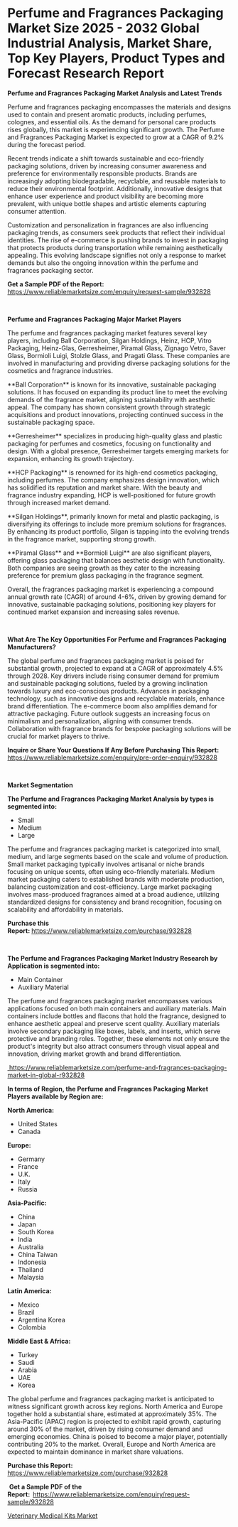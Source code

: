 <p><h1>Perfume and Fragrances Packaging Market Size 2025 - 2032 Global Industrial Analysis, Market Share, Top Key Players, Product Types and Forecast Research Report</h1></p><p><strong>Perfume and Fragrances Packaging Market Analysis and Latest Trends</strong></p>
<p><p>Perfume and fragrances packaging encompasses the materials and designs used to contain and present aromatic products, including perfumes, colognes, and essential oils. As the demand for personal care products rises globally, this market is experiencing significant growth. The Perfume and Fragrances Packaging Market is expected to grow at a CAGR of 9.2% during the forecast period.</p><p>Recent trends indicate a shift towards sustainable and eco-friendly packaging solutions, driven by increasing consumer awareness and preference for environmentally responsible products. Brands are increasingly adopting biodegradable, recyclable, and reusable materials to reduce their environmental footprint. Additionally, innovative designs that enhance user experience and product visibility are becoming more prevalent, with unique bottle shapes and artistic elements capturing consumer attention.</p><p>Customization and personalization in fragrances are also influencing packaging trends, as consumers seek products that reflect their individual identities. The rise of e-commerce is pushing brands to invest in packaging that protects products during transportation while remaining aesthetically appealing. This evolving landscape signifies not only a response to market demands but also the ongoing innovation within the perfume and fragrances packaging sector.</p></p>
<p><strong>Get a Sample PDF of the Report:&nbsp;</strong> <a href="https://www.reliablemarketsize.com/enquiry/request-sample/932828?utm_campaign=3131&utm_medium=2&utm_source=Github&utm_content=ia&utm_term=21032025&utm_id=perfume-and-fragrances-packaging">https://www.reliablemarketsize.com/enquiry/request-sample/932828</a></p>
<p>&nbsp;</p>
<p><strong>Perfume and Fragrances Packaging Major Market Players</strong></p>
<p><p>The perfume and fragrances packaging market features several key players, including Ball Corporation, Silgan Holdings, Heinz, HCP, Vitro Packaging, Heinz-Glas, Gerresheimer, Piramal Glass, Zignago Vetro, Saver Glass, Bormioli Luigi, Stolzle Glass, and Pragati Glass. These companies are involved in manufacturing and providing diverse packaging solutions for the cosmetics and fragrance industries.</p><p>**Ball Corporation** is known for its innovative, sustainable packaging solutions. It has focused on expanding its product line to meet the evolving demands of the fragrance market, aligning sustainability with aesthetic appeal. The company has shown consistent growth through strategic acquisitions and product innovations, projecting continued success in the sustainable packaging space.</p><p>**Gerresheimer** specializes in producing high-quality glass and plastic packaging for perfumes and cosmetics, focusing on functionality and design. With a global presence, Gerresheimer targets emerging markets for expansion, enhancing its growth trajectory. </p><p>**HCP Packaging** is renowned for its high-end cosmetics packaging, including perfumes. The company emphasizes design innovation, which has solidified its reputation and market share. With the beauty and fragrance industry expanding, HCP is well-positioned for future growth through increased market demand.</p><p>**Silgan Holdings**, primarily known for metal and plastic packaging, is diversifying its offerings to include more premium solutions for fragrances. By enhancing its product portfolio, Silgan is tapping into the evolving trends in the fragrance market, supporting strong growth.</p><p>**Piramal Glass** and **Bormioli Luigi** are also significant players, offering glass packaging that balances aesthetic design with functionality. Both companies are seeing growth as they cater to the increasing preference for premium glass packaging in the fragrance segment.</p><p>Overall, the fragrances packaging market is experiencing a compound annual growth rate (CAGR) of around 4-6%, driven by growing demand for innovative, sustainable packaging solutions, positioning key players for continued market expansion and increasing sales revenue.</p></p>
<p>&nbsp;</p>
<p><strong>What Are The Key Opportunities For Perfume and Fragrances Packaging Manufacturers?</strong></p>
<p><p>The global perfume and fragrances packaging market is poised for substantial growth, projected to expand at a CAGR of approximately 4.5% through 2028. Key drivers include rising consumer demand for premium and sustainable packaging solutions, fueled by a growing inclination towards luxury and eco-conscious products. Advances in packaging technology, such as innovative designs and recyclable materials, enhance brand differentiation. The e-commerce boom also amplifies demand for attractive packaging. Future outlook suggests an increasing focus on minimalism and personalization, aligning with consumer trends. Collaboration with fragrance brands for bespoke packaging solutions will be crucial for market players to thrive.</p></p>
<p><strong>Inquire or Share Your Questions If Any Before Purchasing This Report:</strong> <a href="https://www.reliablemarketsize.com/enquiry/pre-order-enquiry/932828?utm_campaign=3131&utm_medium=2&utm_source=Github&utm_content=ia&utm_term=21032025&utm_id=perfume-and-fragrances-packaging">https://www.reliablemarketsize.com/enquiry/pre-order-enquiry/932828</a></p>
<p>&nbsp;</p>
<p><strong>Market Segmentation</strong></p>
<p><strong>The Perfume and Fragrances Packaging Market Analysis by types is segmented into:</strong></p>
<p><ul><li>Small</li><li>Medium</li><li>Large</li></ul></p>
<p><p>The perfume and fragrances packaging market is categorized into small, medium, and large segments based on the scale and volume of production. Small market packaging typically involves artisanal or niche brands focusing on unique scents, often using eco-friendly materials. Medium market packaging caters to established brands with moderate production, balancing customization and cost-efficiency. Large market packaging involves mass-produced fragrances aimed at a broad audience, utilizing standardized designs for consistency and brand recognition, focusing on scalability and affordability in materials.</p></p>
<p><strong>Purchase this Report:&nbsp;</strong><a href="https://www.reliablemarketsize.com/purchase/932828?utm_campaign=3131&utm_medium=2&utm_source=Github&utm_content=ia&utm_term=21032025&utm_id=perfume-and-fragrances-packaging">https://www.reliablemarketsize.com/purchase/932828</a></p>
<p>&nbsp;</p>
<p><strong>The Perfume and Fragrances Packaging Market Industry Research by Application is segmented into:</strong></p>
<p><ul><li>Main Container</li><li>Auxiliary Material</li></ul></p>
<p><p>The perfume and fragrances packaging market encompasses various applications focused on both main containers and auxiliary materials. Main containers include bottles and flacons that hold the fragrance, designed to enhance aesthetic appeal and preserve scent quality. Auxiliary materials involve secondary packaging like boxes, labels, and inserts, which serve protective and branding roles. Together, these elements not only ensure the product's integrity but also attract consumers through visual appeal and innovation, driving market growth and brand differentiation.</p></p>
<p><a href="https://www.reliablemarketsize.com/perfume-and-fragrances-packaging-market-in-global-r932828?utm_campaign=3131&utm_medium=2&utm_source=Github&utm_content=ia&utm_term=21032025&utm_id=perfume-and-fragrances-packaging">&nbsp;https://www.reliablemarketsize.com/perfume-and-fragrances-packaging-market-in-global-r932828</a></p>
<p><strong>In terms of Region, the Perfume and Fragrances Packaging Market Players available by Region are:</strong></p>
<p>
    <p> <strong> North America: </strong>
        <ul>
            <li>United States</li>
            <li>Canada</li>
        </ul>
        </p> 
    <p> <strong> Europe: </strong>
        <ul>
            <li>Germany</li>
            <li>France</li>
            <li>U.K.</li>
            <li>Italy</li>
            <li>Russia</li>
        </ul>
        </p> 
    <p> <strong> Asia-Pacific: </strong>
        <ul>
            <li>China</li>
            <li>Japan</li>
            <li>South Korea</li>
            <li>India</li>
            <li>Australia</li>
            <li>China Taiwan</li>
            <li>Indonesia</li>
            <li>Thailand</li>
            <li>Malaysia</li>
        </ul>
        </p> 
    <p> <strong> Latin America: </strong>
        <ul>
            <li>Mexico</li>
            <li>Brazil</li>
            <li>Argentina Korea</li>
            <li>Colombia</li>
        </ul>
        </p> 
    <p> <strong> Middle East & Africa: </strong>
        <ul>
            <li>Turkey</li>
            <li>Saudi</li>
            <li>Arabia</li>
            <li>UAE</li>
            <li>Korea</li>
        </ul>
    </p>
    </p>
<p><p>The global perfume and fragrances packaging market is anticipated to witness significant growth across key regions. North America and Europe together hold a substantial share, estimated at approximately 35%. The Asia-Pacific (APAC) region is projected to exhibit rapid growth, capturing around 30% of the market, driven by rising consumer demand and emerging economies. China is poised to become a major player, potentially contributing 20% to the market. Overall, Europe and North America are expected to maintain dominance in market share valuations.</p></p>
<p><strong>Purchase this Report: </strong><a href="https://www.reliablemarketsize.com/purchase/932828?utm_campaign=3131&utm_medium=2&utm_source=Github&utm_content=ia&utm_term=21032025&utm_id=perfume-and-fragrances-packaging">https://www.reliablemarketsize.com/purchase/932828</a></p>
<p>&nbsp;<strong>Get a Sample PDF of the Report:&nbsp;&nbsp;</strong><a href="https://www.reliablemarketsize.com/enquiry/request-sample/932828?utm_campaign=3131&utm_medium=2&utm_source=Github&utm_content=ia&utm_term=21032025&utm_id=perfume-and-fragrances-packaging">https://www.reliablemarketsize.com/enquiry/request-sample/932828</a></p>
<p><strong></strong></p>
<p><p><a href="https://github.com/sternymkere4/Market-Research-Report-List-1/blob/main/veterinary-medical-kits-market.md?utm_campaign=3131&utm_medium=2&utm_source=Github&utm_content=ia&utm_term=21032025&utm_id=perfume-and-fragrances-packaging">Veterinary Medical Kits Market</a></p></p>